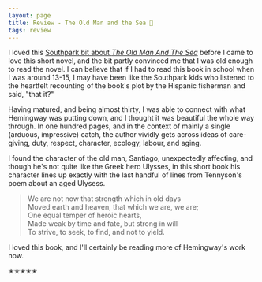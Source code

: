 ```yaml
---
layout: page
title: Review - The Old Man and the Sea 🦈
tags: review
---
```


I loved this [Southpark bit about _The Old Man And The Sea_](https://www.youtube.com/watch?v=cSu9WSfE2xk) before I came to love
this short novel, and the bit partly convinced me that I was old enough to read the novel. I can believe that if I had to read this
book in school when I was around 13-15, I may have been like the Southpark kids who listened to the heartfelt recounting of the book's
plot by the Hispanic fisherman and said, "that it?"  

Having matured, and being almost thirty, I was able to connect with what Hemingway was putting down, and I thought it was beautiful the whole
way through. In one hundred pages, and in the context of mainly a single (arduous, impressive) catch, the author vividly gets across ideas of
care-giving, duty, respect, character, ecology, labour, and aging.

I found the character of the old man, Santiago, unexpectedly affecting, and though he's not quite like the Greek hero Ulysses, in this short
book his character lines up exactly with the last handful of lines from Tennyson's poem about an aged Ulysess.

> We are not now that strength which in old days<br/>
> Moved earth and heaven, that which we are, we are;<br/>
> One equal temper of heroic hearts,<br/>
> Made weak by time and fate, but strong in will<br/>
> To strive, to seek, to find, and not to yield.<br/>

I loved this book, and I'll certainly be reading more of Hemingway's work now.

✭✭✭✭✭